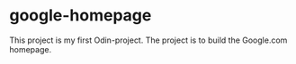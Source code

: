 # google-homepage

This project is my first Odin-project.
The project is to build the Google.com homepage.


